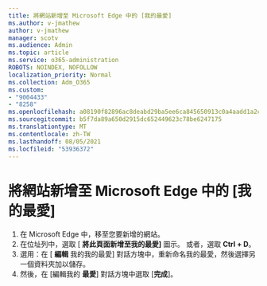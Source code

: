 ```yaml
---
title: 將網站新增至 Microsoft Edge 中的 [我的最愛]
ms.author: v-jmathew
author: v-jmathew
manager: scotv
ms.audience: Admin
ms.topic: article
ms.service: o365-administration
ROBOTS: NOINDEX, NOFOLLOW
localization_priority: Normal
ms.collection: Adm_O365
ms.custom:
- "9004433"
- "8258"
ms.openlocfilehash: a08190f82896ac8deabd29ba5ee6ca845650913c0a4aadd1a2cd3239d27b8a8d
ms.sourcegitcommit: b5f7da89a650d2915dc652449623c78be6247175
ms.translationtype: MT
ms.contentlocale: zh-TW
ms.lasthandoff: 08/05/2021
ms.locfileid: "53936372"
---
```

# <a name="add-a-site-to-your-favorites-in-microsoft-edge"></a>將網站新增至 Microsoft Edge 中的 [我的最愛]

1. 在 Microsoft Edge 中，移至您要新增的網站。
2. 在位址列中，選取 [ **將此頁面新增至我的最愛]** 圖示。 或者，選取 **Ctrl + D**。
3. 選用：在 [ **編輯** 我的我的最愛] 對話方塊中，重新命名我的最愛，然後選擇另一個資料夾加以儲存。
4. 然後，在 [編輯我的 **最愛**] 對話方塊中選取 [**完成**]。
